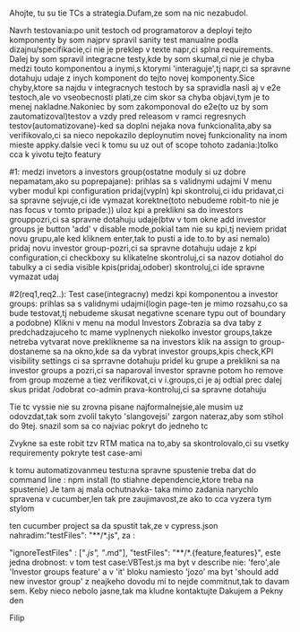 Ahojte,
tu su tie TCs a strategia.Dufam,ze som na nic nezabudol.


Navrh testovania:po unit testoch od programatorov a deployi tejto komponenty by som najprv spravil sanity test manualne podla dizajnu/specifikacie,ci nie je preklep v texte napr,ci splna requirements.
Dalej by som spravil integracne testy,kde by som skumal,ci nie je chyba medzi touto komponentou a inymi,s ktorymi 'interaguje',tj napr,ci sa spravne dotahuju udaje z inych komponent do tejto novej komponenty.Sice chyby,ktore sa najdu v integracnych testoch by sa spravidla nasli aj v e2e testoch,ale vo vseobecnosti plati,ze cim skor sa chyba objavi,tym je to menej nakladne.Nakoniec by som zakomponoval do e2e(to uz by som zautomatizoval)testov a vzdy pred releasom v ramci regresnych testov(automatizovane)-ked sa doplni nejaka nova funkcionalita,aby sa verifikovalo,ci sa nieco nepokazilo deploynutim novej funkcionality na inom mieste appky.dalsie veci k tomu su uz out of scope tohoto zadania:)tolko cca k yivotu tejto featury

#1:
medzi invetors a investors group(ostatne moduly si uz dobre nepamatam,ako su poprepajane):
prihlas sa s validnymi udajmi
V menu vyber modul kpi configuration
pridaj(vypln) kpi
skontroluj,ci idu pridavat,ci sa spravne sejvuje,ci ide vymazat korektne(toto nebudeme robit-to nie je nas focus v tomto pripade:))
uloz kpi a preklikni sa do investors grouppozri,ci sa spravne dotahuju udaje(btw v tom okne add investor groups je button 'add' v disable mode,pokial tam nie su kpi,tj neviem pridat novu grupu,ale ked kliknem enter,tak to pusti a ide to.to by asi nemalo)
pridaj novu investor group-pozri,ci sa spravne dotahuju udaje z kpi configuration,ci checkboxy su klikatelne
skontroluj,ci sa nazov dotiahol do tabulky a ci sedia visible kpis(pridaj,odober)
skontroluj,ci ide spravne vymazat udaj

#2(req1,req2..):
Test case(integracny) medzi kpi komponentou a investor groups:
prihlas sa s validnymi udajmi(login page-ten je mimo rozsahu,co sa bude testovat,tj nebudeme skusat negativne scenare typu out of boundary a podobne)
Klikni v menu na modul Investors
Zobrazia sa dva taby
z predchadzajuceho tc mame vyplnenych niekolko investor groups,takze netreba vytvarat nove
preklikneme sa na investors
klik na assign to group-dostaneme sa na okno,kde sa da vybrat investor groups,kpis
check,KPI visibility settings ci sa sprravne dotahuju
pridel ku grupe a preklikni sa na investor groups a pozri,ci sa naparoval investor spravne
potom ho remove from group mozeme a tiez verifikovat,ci v i.groups,ci je aj odtial prec
dalej skus pridat /odobrat co-admin prava-kontroluj,ci sa spravne dotahuju

Tie tc vyssie nie su zrovna pisane najformalnejsie,ale musim uz odovzdat,tak som zvolil takyto 'slangovejsi' zargon nateraz,aby som stihol do 9tej.
snazil som sa co najviac pokryt do jedneho tc




Zvykne sa este robit tzv RTM matica na to,aby sa skontrolovalo,ci su vsetky requirementy pokryte test case-ami

k tomu automatizovanmeu testu:na spravne spustenie treba dat do command line : npm install
(to stiahne dependencie,ktore treba na spustenie)
Je tam aj mala ochutnavka- taka mimo zadania narychlo spravena v cucumber,len tak pre zaujimavost,ze ako to cca vyzera tym stylom

ten cucumber project sa da spustit tak,ze v cypress.json nahradim:"testFiles": "**/*.js", za :

 "ignoreTestFiles" : ["*.js", "*.md"],
"testFiles": "**/*.{feature,features}",
este jedna drobnost: v tom test case:VBTest.js ma byt v describe nie: 'fero',ale 'Investor groups feature' a v 'it' bloku namiesto 'jozo' ma byt 'should add new investor group'
z neajkeho dovodu mi to nejde commitnut,tak to davam sem.
Keby nieco nebolo jasne,tak ma kludne kontaktujte
Dakujem a Pekny den



Filip